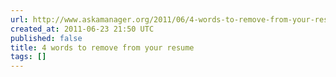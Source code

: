 ```yaml
---
url: http://www.askamanager.org/2011/06/4-words-to-remove-from-your-resume.html
created_at: 2011-06-23 21:50 UTC
published: false
title: 4 words to remove from your resume
tags: []
---
```



